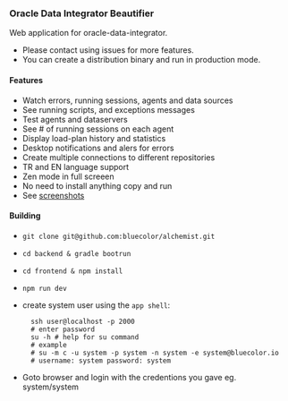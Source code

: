 ### Oracle Data Integrator Beautifier

Web application for oracle-data-integrator.

- Please contact using issues for more features.
- You can create a distribution binary and run in production mode.

#### Features

- Watch errors, running sessions, agents and data sources
- See running scripts, and exceptions messages
- Test agents and dataservers
- See # of running sessions on each agent
- Display load-plan history and statistics
- Desktop notifications and alers for errors
- Create multiple connections to different repositories
- TR and EN language support
- Zen mode in full screeen
- No need to install anything copy and run
- See [screenshots](https://github.com/bluecolor/alchemist/tree/master/screenshots)


#### Building

- `git clone git@github.com:bluecolor/alchemist.git`
- `cd backend & gradle bootrun`
- `cd frontend & npm install`
- `npm run dev`

- create system user using the `app shell`:
  ```
    ssh user@localhost -p 2000
    # enter password
    su -h # help for su command
    # example
    # su -m c -u system -p system -n system -e system@bluecolor.io
    # username: system password: system
  ```

- Goto browser and login with the credentions you gave eg. system/system